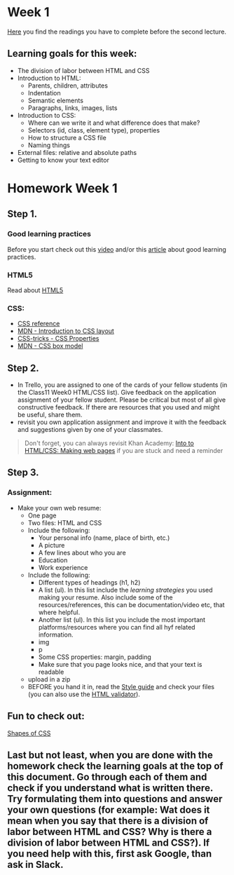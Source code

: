 # Week 1

[Here](https://github.com/HackYourFuture/HTML-CSS/blob/master/Week1/README.md) you find the readings you have to complete before the second lecture.

## Learning goals for this week:
 * The division of labor between HTML and CSS
 * Introduction to HTML:
    * Parents, children, attributes
    * Indentation
    * Semantic elements
    * Paragraphs, links, images, lists
 * Introduction to CSS:
    * Where can we write it and what difference does that make?
    * Selectors (id, class, element type), properties
    * How to structure a CSS file
    * Naming things
 * External files: relative and absolute paths
 * Getting to know your text editor

# Homework Week 1

## Step 1. 
### Good learning practices
Before you start check out this [video](http://www.learningscientists.org/videos/) and/or this [article](https://www.cultofpedagogy.com/learning-strategies/) about good learning practices.

### HTML5
Read about [HTML5](https://developer.mozilla.org/en-US/docs/Web/Guide/HTML/HTML5) 

### CSS:
* [CSS reference](http://cssreference.io/) 
* [MDN - Introduction to CSS layout](https://developer.mozilla.org/en-US/docs/Learn/CSS/CSS_layout/Introduction)
* [CSS-tricks - CSS Properties](https://css-tricks.com/almanac/properties/)
* [MDN - CSS box model](https://developer.mozilla.org/en-US/docs/Web/CSS/CSS_Box_Model/Introduction_to_the_CSS_box_model)

## Step 2.
* In Trello, you are assigned to one of the cards of your fellow students (in the Class11 Week0 HTML/CSS list). Give feedback on the application assignment of your fellow student. Please be critical but most of all give constructive feedback. If there are resources that you used and might be useful, share them.
* revisit you own application assignment and improve it with the feedback and suggestions given by one of your classmates.  

> Don't forget, you can always revisit Khan Academy: [Into to HTML/CSS: Making web pages](https://nl.khanacademy.org/computing/computer-programming/html-css) if you are stuck and need a reminder

## Step 3.
### Assignment:
 * Make your own web resume:
    * One page 
    * Two files: HTML and CSS
    * Include the following:
        * Your personal info (name, place of birth, etc.)
        * A picture
        * A few lines about who you are
        * Education
        * Work experience
    * Include the following:
        * Different types of headings (h1, h2)
        * A list (ul). In this list include the _learning strategies_ you used making your resume. Also include some of the resources/references, this can be documentation/video etc, that where helpful.
        * Another list (ul). In this list you include the most important platforms/resources where you can find all hyf related information.
        * img
        * p
        * Some CSS properties: margin, padding 
        * Make sure that you page looks nice, and that your text is readable
    * upload in a zip
    * BEFORE you hand it in, read the [Style guide](http://www.w3schools.com/html/html5_syntax.asp) and check your files (you can also use the [HTML validator](https://validator.w3.org)).

## Fun to check out:
[Shapes of CSS](https://css-tricks.com/examples/ShapesOfCSS/)

## Last but not least, when you are done with the homework check the learning goals at the top of this document. Go through each of them and check if you understand what is written there. Try formulating them into questions and answer your own questions (for example: Wat does it mean when you say that there is a division of labor between HTML and CSS? Why is there a division of labor between HTML and CSS?). If you need help with this, first ask Google, than ask in Slack.
